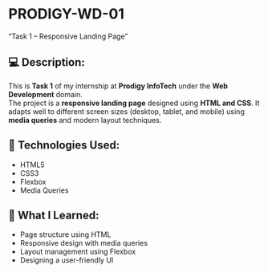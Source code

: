 # PRODIGY-WD-01
 “Task 1 – Responsive Landing Page”

## 💻 Description:
This is **Task 1** of my internship at **Prodigy InfoTech** under the **Web Development** domain.  
The project is a **responsive landing page** designed using **HTML and CSS**. It adapts well to different screen sizes (desktop, tablet, and mobile) using **media queries** and modern layout techniques.

## 🔧 Technologies Used:
- HTML5
- CSS3
- Flexbox
- Media Queries

## 🧠 What I Learned:
- Page structure using HTML
- Responsive design with media queries
- Layout management using Flexbox
- Designing a user-friendly UI
